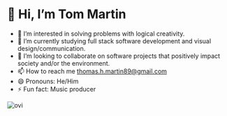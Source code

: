 # 👋 Hi, I’m Tom Martin
- 👀 I’m interested in solving problems with logical creativity. 
- 🌱 I’m currently studying full stack software development and visual design/communication.
- 💞️ I’m looking to collaborate on software projects that positively impact society and/or the environment.
- 📫 How to reach me thomas.h.martin89@gmail.com
- 😄 Pronouns: He/Him
- ⚡ Fun fact: Music producer 

<!---
TommyMart/TommyMart is a ✨ special ✨ repository because its `README.md` (this file) appears on your GitHub profile.
You can click the Preview link to take a look at your changes.
--->

<img src="https://github-readme-stats.vercel.app/api/top-langs?username=TommyMart&show_icons=true&locale=en&layout=compact" alt="ovi" />
